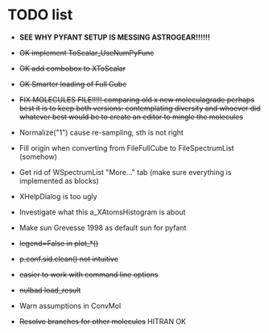 # TODO list

  - **SEE WHY PYFANT SETUP IS MESSING ASTROGEAR!!!!!!**


  - ~~OK implement ToScalar_UseNumPyFunc~~
  - ~~OK add combobox to XToScalar~~
  - ~~OK Smarter loading of Full Cube~~
  
  
  
  - ~~FIX MOLECULES FILE!!!!!
    comparing old x new moleculagrade
    perhaps best it is to keep both versions: contemplating diversity and whoever did whatever
    best would be to create an editor to mingle the molecules~~
  
  
  - Normalize("1") cause re-sampling, sth is not right
  - Fill origin when converting from FileFullCube to FileSpectrumList (somehow)
  - Get rid of WSpectrumList "More..." tab (make sure everything is implemented as blocks)
  - XHelpDialog is too ugly
  - Investigate what this a_XAtomsHistogram is about
  - Make sun Grevesse 1998 as default sun for pyfant
  - ~~legend=False in plot_*()~~
  - ~~p.conf.sid.clean() not intuitive~~
  - ~~easier to work with command line options~~
  - ~~nulbad load_result~~
  - Warn assumptions in ConvMol
  - ~~Resolve branches for other molecules~~ HITRAN OK


#   
    
    
    
    
    
    
    
    
    
